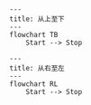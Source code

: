 ```mermaid
---
title: 从上至下
---
flowchart TB
    Start --> Stop
```

```mermaid
---
title: 从右至左
---
flowchart RL
    Start --> Stop
```
